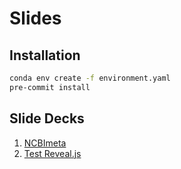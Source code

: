 # Slides

## Installation

```bash
conda env create -f environment.yaml
pre-commit install
```

## Slide Decks

1. [NCBImeta](https://ktmeaton.github.io/slides/ncbimeta/ncbimeta_2019-09-16.pdf)
1. [Test Reveal.js](https://ktmeaton.github.io/slides/test_reveal)

